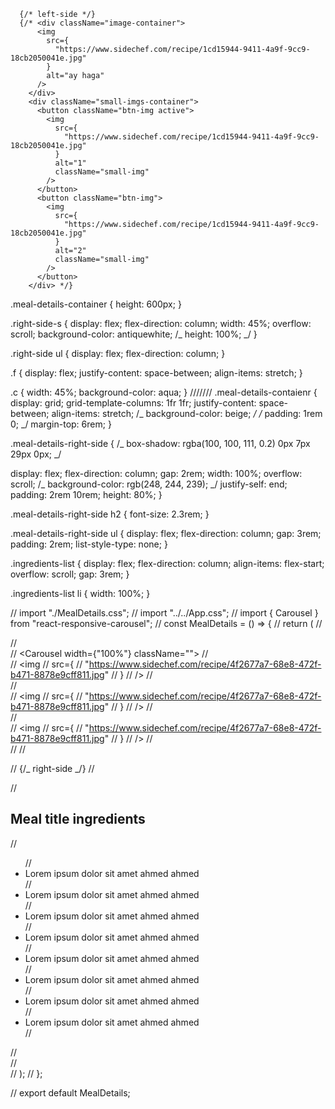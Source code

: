       {/* left-side */}
      {/* <div className="image-container">
          <img
            src={
              "https://www.sidechef.com/recipe/1cd15944-9411-4a9f-9cc9-18cb2050041e.jpg"
            }
            alt="ay haga"
          />
        </div>
        <div className="small-imgs-container">
          <button className="btn-img active">
            <img
              src={
                "https://www.sidechef.com/recipe/1cd15944-9411-4a9f-9cc9-18cb2050041e.jpg"
              }
              alt="1"
              className="small-img"
            />
          </button>
          <button className="btn-img">
            <img
              src={
                "https://www.sidechef.com/recipe/1cd15944-9411-4a9f-9cc9-18cb2050041e.jpg"
              }
              alt="2"
              className="small-img"
            />
          </button>
        </div> */}

.meal-details-container {
height: 600px;
}

.right-side-s {
display: flex;
flex-direction: column;
width: 45%;
overflow: scroll;
background-color: antiquewhite;
/_ height: 100%; _/
}

.right-side ul {
display: flex;
flex-direction: column;
}

.f {
display: flex;
justify-content: space-between;
align-items: stretch;
}

.c {
width: 45%;
background-color: aqua;
}
///////
.meal-details-contaienr {
display: grid;
grid-template-columns: 1fr 1fr;
justify-content: space-between;
align-items: stretch;
/_ background-color: beige; _/
/_ padding: 1rem 0; _/
margin-top: 6rem;
}

.meal-details-right-side {
/_ box-shadow: rgba(100, 100, 111, 0.2) 0px 7px 29px 0px; _/

display: flex;
flex-direction: column;
gap: 2rem;
width: 100%;
overflow: scroll;
/_ background-color: rgb(248, 244, 239); _/
justify-self: end;
padding: 2rem 10rem;
height: 80%;
}

.meal-details-right-side h2 {
font-size: 2.3rem;
}

.meal-details-right-side ul {
display: flex;
flex-direction: column;
gap: 3rem;
padding: 2rem;
list-style-type: none;
}

.ingredients-list {
display: flex;
flex-direction: column;
align-items: flex-start;
overflow: scroll;
gap: 3rem;
}

.ingredients-list li {
width: 100%;
}

// import "./MealDetails.css";
// import "../../App.css";
// import { Carousel } from "react-responsive-carousel";
// const MealDetails = () => {
// return (
// <div className="meal-details-contaienr">
// <div className="carousel-x">
// <Carousel width={"100%"} className="">
// <div>
// <img
// src={
// "https://www.sidechef.com/recipe/4f2677a7-68e8-472f-b471-8878e9cff811.jpg"
// }
// />
// </div>
// <div>
// <img
// src={
// "https://www.sidechef.com/recipe/4f2677a7-68e8-472f-b471-8878e9cff811.jpg"
// }
// />
// </div>
// <div>
// <img
// src={
// "https://www.sidechef.com/recipe/4f2677a7-68e8-472f-b471-8878e9cff811.jpg"
// }
// />
// </div>
// </Carousel>
// </div>

// {/_ right-side _/}
// <div className="meal-details-right-side">
// <h2>Meal title ingredients</h2>
// <ul className="ingredients-list">
// <li>Lorem ipsum dolor sit amet ahmed ahmed</li>
// <li>Lorem ipsum dolor sit amet ahmed ahmed</li>
// <li>Lorem ipsum dolor sit amet ahmed ahmed</li>
// <li>Lorem ipsum dolor sit amet ahmed ahmed</li>
// <li>Lorem ipsum dolor sit amet ahmed ahmed</li>
// <li>Lorem ipsum dolor sit amet ahmed ahmed</li>
// <li>Lorem ipsum dolor sit amet ahmed ahmed</li>
// <li>Lorem ipsum dolor sit amet ahmed ahmed</li>
// </ul>
// </div>
// </div>
// );
// };

// export default MealDetails;
